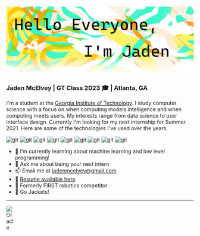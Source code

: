 ![](banner.png "header image")

### Jaden McElvey | GT Class 2023 :mortar_board: | Atlanta, GA
I'm a student at the [Georgia Institute of Technology](https://www.gatech.edu/). I study computer science with a focus on when computing models intelligence and when computing meets users. My interests range from data science to user interface design. Currently I'm looking for my next internship for Summer 2021. Here are some of the technologies I've used over the years.

<img alt="git" src="https://img.shields.io/badge/-Python-3776AB?style=flat-square&logo=python&logoColor=white" />
<img alt="git" src="https://img.shields.io/badge/-Java-007396?style=flat-square&logo=java&logoColor=white" />
<img alt="git" src="https://img.shields.io/badge/-C++-00599C?style=flat-square&logo=c%2B%2B&logoColor=white" />
<img alt="git" src="https://img.shields.io/badge/-VSCode-007ACC?style=flat-square&logo=visual-studio-code&logoColor=white" />
<img alt="git" src="https://img.shields.io/badge/-Jupyter-F37626?style=flat-square&logo=jupyter&logoColor=white" />
<img alt="git" src="https://img.shields.io/badge/-Swift-FA7343?style=flat-square&logo=swift&logoColor=white" />
<img alt="git" src="https://img.shields.io/badge/-Git-F05032?style=flat-square&logo=git&logoColor=white" />
<img alt="git" src="https://img.shields.io/badge/-Markdown-000000?style=flat-square&logo=markdown&logoColor=white" />
<img alt="git" src="https://img.shields.io/badge/-Github-181717?style=flat-square&logo=github&logoColor=white" />

- 🌱 I’m currently learning about machine learning and low level programming!
- 💬 Ask me about being your next intern
- 📫 Email me at jadenmcelvey@gmail.com
- 📝 [Resume available here]()
- 🤖 Formerly FIRST robotics competitor
- 🐝 Go Jackets!

---

<a href="https://www.linkedin.com/in/abhisheknaiidu/">
  <img align="left" alt="Oracle" width="22px" src="https://cdn.jsdelivr.net/npm/simple-icons@v3/icons/oracle.svg" />
</a>
